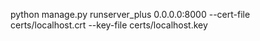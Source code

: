 python manage.py runserver_plus 0.0.0.0:8000 --cert-file certs/localhost.crt --key-file certs/localhost.key
